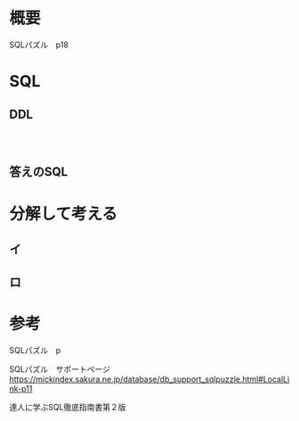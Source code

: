 # 概要
SQLパズル　p18 



# SQL

## DDL
```



```



## 答えのSQL



# 分解して考える

## イ


## ロ




# 参考

SQLパズル　p

SQLパズル　サポートページ
https://mickindex.sakura.ne.jp/database/db_support_sqlpuzzle.html#LocalLink-p11

達人に学ぶSQL徹底指南書第２版

